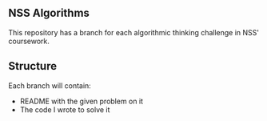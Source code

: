 ## NSS Algorithms
This repository has a branch for each algorithmic thinking challenge in NSS' coursework.

## Structure
Each branch will contain:
- README with the given problem on it
- The code I wrote to solve it
